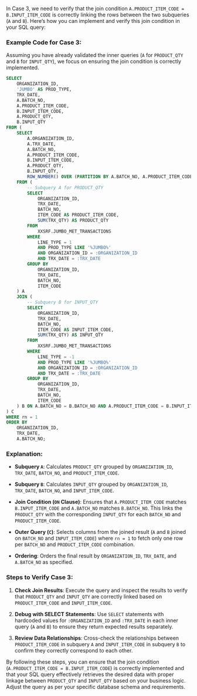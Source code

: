 In Case 3, we need to verify that the join condition `A.PRODUCT_ITEM_CODE = B.INPUT_ITEM_CODE` is correctly linking the rows between the two subqueries (`A` and `B`). Here’s how you can implement and verify this join condition in your SQL query:

### Example Code for Case 3:

Assuming you have already validated the inner queries (`A` for `PRODUCT_QTY` and `B` for `INPUT_QTY`), we focus on ensuring the join condition is correctly implemented.

```sql
SELECT
    ORGANIZATION_ID,
    'JUMBO' AS PROD_TYPE,
    TRX_DATE,
    A.BATCH_NO,
    A.PRODUCT_ITEM_CODE,
    B.INPUT_ITEM_CODE,
    A.PRODUCT_QTY,
    B.INPUT_QTY
FROM (
    SELECT
        A.ORGANIZATION_ID,
        A.TRX_DATE,
        A.BATCH_NO,
        A.PRODUCT_ITEM_CODE,
        B.INPUT_ITEM_CODE,
        A.PRODUCT_QTY,
        B.INPUT_QTY,
        ROW_NUMBER() OVER (PARTITION BY A.BATCH_NO, A.PRODUCT_ITEM_CODE ORDER BY A.TRX_DATE) AS rn
    FROM (
        -- Subquery A for PRODUCT_QTY
        SELECT
            ORGANIZATION_ID,
            TRX_DATE,
            BATCH_NO,
            ITEM_CODE AS PRODUCT_ITEM_CODE,
            SUM(TRX_QTY) AS PRODUCT_QTY
        FROM
            XXSRF.JUMBO_MET_TRANSACTIONS
        WHERE
            LINE_TYPE = 1
            AND PROD_TYPE LIKE '%JUMBO%'
            AND ORGANIZATION_ID = :ORGANIZATION_ID
            AND TRX_DATE = :TRX_DATE
        GROUP BY
            ORGANIZATION_ID,
            TRX_DATE,
            BATCH_NO,
            ITEM_CODE
    ) A
    JOIN (
        -- Subquery B for INPUT_QTY
        SELECT
            ORGANIZATION_ID,
            TRX_DATE,
            BATCH_NO,
            ITEM_CODE AS INPUT_ITEM_CODE,
            SUM(TRX_QTY) AS INPUT_QTY
        FROM
            XXSRF.JUMBO_MET_TRANSACTIONS
        WHERE
            LINE_TYPE = -1
            AND PROD_TYPE LIKE '%JUMBO%'
            AND ORGANIZATION_ID = :ORGANIZATION_ID
            AND TRX_DATE = :TRX_DATE
        GROUP BY
            ORGANIZATION_ID,
            TRX_DATE,
            BATCH_NO,
            ITEM_CODE
    ) B ON A.BATCH_NO = B.BATCH_NO AND A.PRODUCT_ITEM_CODE = B.INPUT_ITEM_CODE  -- Join condition
) C
WHERE rn = 1
ORDER BY
    ORGANIZATION_ID,
    TRX_DATE,
    A.BATCH_NO;
```

### Explanation:

- **Subquery `A`**: Calculates `PRODUCT_QTY` grouped by `ORGANIZATION_ID`, `TRX_DATE`, `BATCH_NO`, and `PRODUCT_ITEM_CODE`.

- **Subquery `B`**: Calculates `INPUT_QTY` grouped by `ORGANIZATION_ID`, `TRX_DATE`, `BATCH_NO`, and `INPUT_ITEM_CODE`.

- **Join Condition (`ON` Clause)**: Ensures that `A.PRODUCT_ITEM_CODE` matches `B.INPUT_ITEM_CODE` and `A.BATCH_NO` matches `B.BATCH_NO`. This links the `PRODUCT_QTY` with the corresponding `INPUT_QTY` for each `BATCH_NO` and `PRODUCT_ITEM_CODE`.

- **Outer Query (`C`)**: Selects columns from the joined result (`A` and `B` joined on `BATCH_NO` and `INPUT_ITEM_CODE`) where `rn = 1` to fetch only one row per `BATCH_NO` and `PRODUCT_ITEM_CODE` combination.

- **Ordering**: Orders the final result by `ORGANIZATION_ID`, `TRX_DATE`, and `A.BATCH_NO` as specified.

### Steps to Verify Case 3:

1. **Check Join Results**: Execute the query and inspect the results to verify that `PRODUCT_QTY` and `INPUT_QTY` are correctly linked based on `PRODUCT_ITEM_CODE` and `INPUT_ITEM_CODE`.

2. **Debug with SELECT Statements**: Use `SELECT` statements with hardcoded values for `:ORGANIZATION_ID` and `:TRX_DATE` in each inner query (`A` and `B`) to ensure they return expected results separately.

3. **Review Data Relationships**: Cross-check the relationships between `PRODUCT_ITEM_CODE` in subquery `A` and `INPUT_ITEM_CODE` in subquery `B` to confirm they correctly correspond to each other.

By following these steps, you can ensure that the join condition (`A.PRODUCT_ITEM_CODE = B.INPUT_ITEM_CODE`) is correctly implemented and that your SQL query effectively retrieves the desired data with proper linkage between `PRODUCT_QTY` and `INPUT_QTY` based on your business logic. Adjust the query as per your specific database schema and requirements.